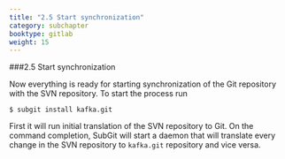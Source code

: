 ```yaml
---
title: "2.5 Start synchronization"
category: subchapter
booktype: gitlab
weight: 15
---
```


###2.5 Start synchronization

Now everything is ready for starting synchronization of the Git repository with the SVN repository. To start the process run

    $ subgit install kafka.git

First it will run initial translation of the SVN repository to Git. On the command completion, SubGit will start a daemon that will translate every change in the SVN repository to `kafka.git` repository and vice versa.

[](#up)